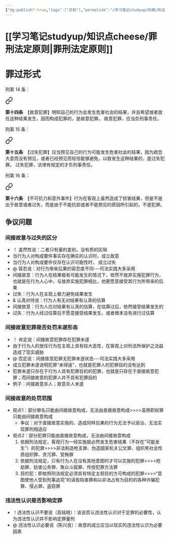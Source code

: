 ```yaml
---
{"dg-publish":true,"tags":["总和"],"permalink":"/学习笔记studyup/刑案/刑法案例研习/","dgPassFrontmatter":true,"created":"2024-09-10T17:57:04.323+08:00","updated":"2024-10-08T18:37:09.028+08:00"}
---
```



# [[学习笔记studyup/知识点cheese/罪刑法定原则\|罪刑法定原则]]
# 罪过形式
刑第 14 条：
<div class="transclusion internal-embed is-loaded"><a class="markdown-embed-link" href="////#t14" aria-label="Open link"><svg xmlns="http://www.w3.org/2000/svg" width="24" height="24" viewBox="0 0 24 24" fill="none" stroke="currentColor" stroke-width="2" stroke-linecap="round" stroke-linejoin="round" class="svg-icon lucide-link"><path d="M10 13a5 5 0 0 0 7.54.54l3-3a5 5 0 0 0-7.07-7.07l-1.72 1.71"></path><path d="M14 11a5 5 0 0 0-7.54-.54l-3 3a5 5 0 0 0 7.07 7.07l1.71-1.71"></path></svg></a><div class="markdown-embed">



**第十四条**　【故意犯罪】明知自己的行为会发生危害社会的结果，并且希望或者放任这种结果发生，因而构成犯罪的，是故意犯罪。
故意犯罪，应当负刑事责任。 

</div></div>

刑第 15 条：
<div class="transclusion internal-embed is-loaded"><a class="markdown-embed-link" href="////#t15" aria-label="Open link"><svg xmlns="http://www.w3.org/2000/svg" width="24" height="24" viewBox="0 0 24 24" fill="none" stroke="currentColor" stroke-width="2" stroke-linecap="round" stroke-linejoin="round" class="svg-icon lucide-link"><path d="M10 13a5 5 0 0 0 7.54.54l3-3a5 5 0 0 0-7.07-7.07l-1.72 1.71"></path><path d="M14 11a5 5 0 0 0-7.54-.54l-3 3a5 5 0 0 0 7.07 7.07l1.71-1.71"></path></svg></a><div class="markdown-embed">



**第十五条**　【过失犯罪】应当预见自己的行为可能发生危害社会的结果，因为疏忽大意而没有预见，或者已经预见而轻信能够避免，以致发生这种结果的，是过失犯罪。
过失犯罪，法律有规定的才负刑事责任。 

</div></div>

刑第 16 条：
<div class="transclusion internal-embed is-loaded"><a class="markdown-embed-link" href="////#t16" aria-label="Open link"><svg xmlns="http://www.w3.org/2000/svg" width="24" height="24" viewBox="0 0 24 24" fill="none" stroke="currentColor" stroke-width="2" stroke-linecap="round" stroke-linejoin="round" class="svg-icon lucide-link"><path d="M10 13a5 5 0 0 0 7.54.54l3-3a5 5 0 0 0-7.07-7.07l-1.72 1.71"></path><path d="M14 11a5 5 0 0 0-7.54-.54l-3 3a5 5 0 0 0 7.07 7.07l1.71-1.71"></path></svg></a><div class="markdown-embed">



**第十六条**　【不可抗力和意外事件】行为在客观上虽然造成了损害结果，但是不是出于故意或者过失，而是由于不能抗拒或者不能预见的原因所引起的，不是犯罪。 

</div></div>

## 争议问题
### 间接故意与过失的区分
- ！ 盖然性说：二者只有量的差别，没有质的区隔
- 当行为人对构成要件事实存在确实的认识时，成立故意
- 当行为人对构成要件仅存在认识可能性时， 成立过失
- @ 容忍说：对行为带来后果的容忍度不同---司法实践大多采用
- 间接故意：行为人在结果极有可能发生的情况下，依然不放弃实施犯罪行为，也就是在行为人心中，与放弃实施犯罪相比，他更愿意接受其行为所带来的后果
- 过失：行为人在主观上极力避免结果发生
- & 认真对待说：行为人有无对结果有认真的估算
- 间接故意：行为人应对结果有认真的估算，在估算过后，依然接受结果发生的
- 过失：行为人经过估算后不愿意接受结果发生，或者根本没有进行过估算
### 间接故意犯罪是否处罚未遂形态
- ！ 肯定说：间接故意犯罪存在犯罪未遂
- 由于行为人的放任行为在主观上具有较大恶性，在客观上对刑法所保护之法益造成了现实威胁
- @ 否定说：间接故意犯罪无犯罪未遂状态---司法实践大多采用
- 成立犯罪未遂说明犯罪“未得逞”，也就是犯罪人的犯罪目的没有达到
- 犯罪未遂只存在于行为人具有犯罪目的的犯罪，也就是只存在于直接故意犯罪；而间接故意的犯罪人并不具有犯罪目的
- 例子：间接故意杀人；故意杀人未遂
### 间接故意的处罚范围
- 观点1：部分罪名只能由间接故意构成，无法由直接故意构成>>>>滥用职权罪只能由间接故意构成
	- 争议：对于直接故意实施的、造成同样后果的行为无法予以惩治，无法实现罪刑相适应
- 观点2：部分犯罪只能由直接故意构成，无法由间接故意构成
	1. 依据刑法规定，客观行为一经实施就必然发生危害结果（不存在“可能发生”）的犯罪>>>>非法制造枪支罪、伪造国家机关公文罪、组织黑社会性质组织罪、贪污罪、受贿罪
	2. 依据刑法规定，只有行为人在没有其他意图时才可以实施的犯罪>>>>抢劫罪、妨害公务罪、聚众斗殴罪、传授犯罪方法罪
	3. 目的犯：即依照刑法规定必须具有特定主观目的方可构成的犯罪>>>>“意图使他人受到刑事追究”的诬告陷害罪和以非法占有为目的的各种诈骗犯罪、侵占罪、盗窃罪
### 违法性认识是否影响定罪
- ！违法性认识不要说（高铭暄）：该说否认违法性认识对于定罪的必要性，认为违法性认识并不影响定罪量刑
- @ 违法性认识必要说（陈兴良）：故意的成立应当以现实的违法性认识为必要因素